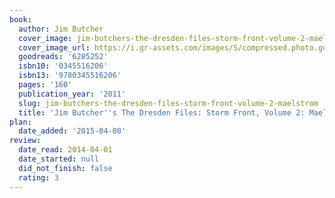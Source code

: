 ```yaml
---
book:
  author: Jim Butcher
  cover_image: jim-butchers-the-dresden-files-storm-front-volume-2-maelstrom.jpg
  cover_image_url: https://i.gr-assets.com/images/S/compressed.photo.goodreads.com/books/1320427232l/6285252._SX98_.jpg
  goodreads: '6285252'
  isbn10: '0345516206'
  isbn13: '9780345516206'
  pages: '160'
  publication_year: '2011'
  slug: jim-butchers-the-dresden-files-storm-front-volume-2-maelstrom
  title: 'Jim Butcher''s The Dresden Files: Storm Front, Volume 2: Maelstrom'
plan:
  date_added: '2015-04-08'
review:
  date_read: 2014-04-01
  date_started: null
  did_not_finish: false
  rating: 3
---
```

